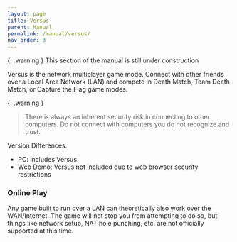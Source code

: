 ```yaml
---
layout: page
title: Versus
parent: Manual
permalink: /manual/versus/
nav_order: 3
---
```


{: .warning }
This section of the manual is still under construction

Versus is the network multiplayer game mode. Connect with other friends over a Local Area Network (LAN) and compete in Death Match, Team Death Match, or Capture the Flag game modes.

{: .warning }
> There is always an inherent security risk in connecting to other computers. Do not connect with computers you do not recognize and trust.

Version Differences:
- PC: includes Versus
- Web Demo: Versus not included due to web browser security restrictions

### Online Play

Any game built to run over a LAN can theoretically also work over the WAN/Internet. The game will not stop you from attempting to do so, but things like network setup, NAT hole punching, etc. are not officially supported at this time.